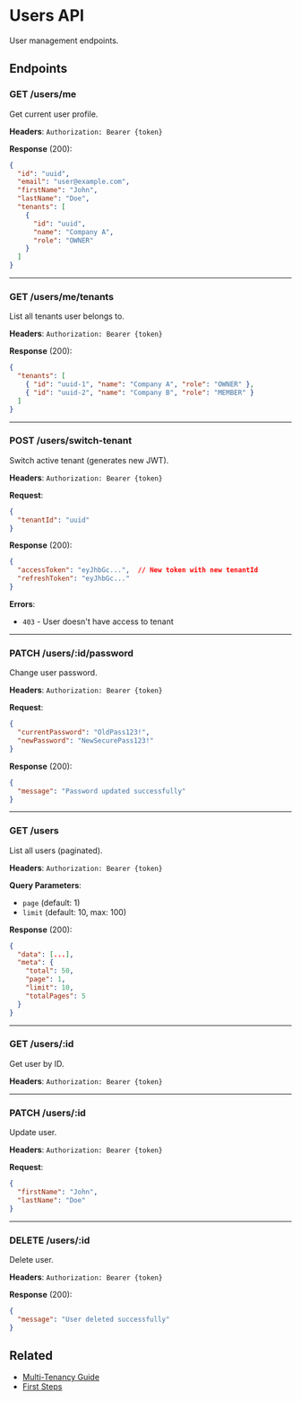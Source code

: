 # Users API

User management endpoints.

## Endpoints

### GET /users/me

Get current user profile.

**Headers**: `Authorization: Bearer {token}`

**Response** (200):
```json
{
  "id": "uuid",
  "email": "user@example.com",
  "firstName": "John",
  "lastName": "Doe",
  "tenants": [
    {
      "id": "uuid",
      "name": "Company A",
      "role": "OWNER"
    }
  ]
}
```

---

### GET /users/me/tenants

List all tenants user belongs to.

**Headers**: `Authorization: Bearer {token}`

**Response** (200):
```json
{
  "tenants": [
    { "id": "uuid-1", "name": "Company A", "role": "OWNER" },
    { "id": "uuid-2", "name": "Company B", "role": "MEMBER" }
  ]
}
```

---

### POST /users/switch-tenant

Switch active tenant (generates new JWT).

**Headers**: `Authorization: Bearer {token}`

**Request**:
```json
{
  "tenantId": "uuid"
}
```

**Response** (200):
```json
{
  "accessToken": "eyJhbGc...",  // New token with new tenantId
  "refreshToken": "eyJhbGc..."
}
```

**Errors**:
- `403` - User doesn't have access to tenant

---

### PATCH /users/:id/password

Change user password.

**Headers**: `Authorization: Bearer {token}`

**Request**:
```json
{
  "currentPassword": "OldPass123!",
  "newPassword": "NewSecurePass123!"
}
```

**Response** (200):
```json
{
  "message": "Password updated successfully"
}
```

---

### GET /users

List all users (paginated).

**Headers**: `Authorization: Bearer {token}`

**Query Parameters**:
- `page` (default: 1)
- `limit` (default: 10, max: 100)

**Response** (200):
```json
{
  "data": [...],
  "meta": {
    "total": 50,
    "page": 1,
    "limit": 10,
    "totalPages": 5
  }
}
```

---

### GET /users/:id

Get user by ID.

**Headers**: `Authorization: Bearer {token}`

---

### PATCH /users/:id

Update user.

**Headers**: `Authorization: Bearer {token}`

**Request**:
```json
{
  "firstName": "John",
  "lastName": "Doe"
}
```

---

### DELETE /users/:id

Delete user.

**Headers**: `Authorization: Bearer {token}`

**Response** (200):
```json
{
  "message": "User deleted successfully"
}
```

## Related

- [Multi-Tenancy Guide](../architecture/multi-tenancy.md)
- [First Steps](../getting-started/first-steps.md)
